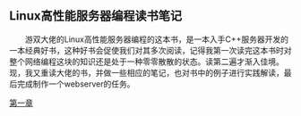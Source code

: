 ## Linux高性能服务器编程读书笔记

&emsp;&emsp;游双大佬的Linux高性能服务器编程的这本书，是一本入手C++服务器开发的一本经典好书，这种好书会促使我们对其多次阅读，记得我第一次读完这本书时对整个网络编程这块的知识还是处于一种零零散散的状态。读第二遍才渐入佳境。现，我又重读大佬的书，并做一些相应的笔记，也对书中的例子进行实践解读，最后完成制作一个webserver的任务。

[第一章](https://github.com/Cltcj/Linux-High-Performance-Server-Programming/blob/main/Note/Unit1.md)
